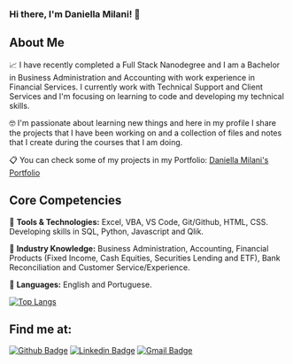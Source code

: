 ### Hi there, I'm Daniella Milani! 👋  

## About Me

📈  I have recently completed a Full Stack Nanodegree and I am a Bachelor in Business Administration and Accounting with work experience in Financial Services. I currently work with Technical Support and Client Services and I'm focusing on learning to code and developing my technical skills.

🤓  I'm passionate about learning new things and here in my profile I share the projects that I have been working on and a collection of files and notes that I create during the courses that I am doing.

:clipboard: You can check some of my projects in my Portfolio: [Daniella Milani's Portfolio](https://danimilani.github.io/)

## Core Competencies

:small_orange_diamond: **Tools & Technologies:** Excel, VBA, VS Code, Git/Github, HTML, CSS. Developing skills in SQL, Python, Javascript and Qlik.

:small_orange_diamond: **Industry Knowledge:** Business Administration, Accounting, Financial Products (Fixed Income, Cash Equities, Securities Lending and ETF), Bank Reconciliation and Customer Service/Experience.

:small_orange_diamond: **Languages:** English and Portuguese.


[![Top Langs](https://github-readme-stats.vercel.app/api/top-langs/?username=danimilani&layout=compact)](https://github.com/anuraghazra/github-readme-stats)


## Find me at:
[![Github Badge](https://img.shields.io/badge/-Github-000?style=flat-square&logo=Github&logoColor=white&link=https://github.com/danimilani)](https://github.com/danimilani)
[![Linkedin Badge](https://img.shields.io/badge/-LinkedIn-blue?style=flat-square&logo=Linkedin&logoColor=white&link=https://www.linkedin.com/in/daniella-milani/)](https://www.linkedin.com/in/daniella-milani/)
[![Gmail Badge](https://img.shields.io/badge/-Gmail-c14438?style=flat-square&logo=Gmail&logoColor=white&link=mailto:mp.danii@gmail.com)](mailto:daniellapmilani@gmail.com)
 


